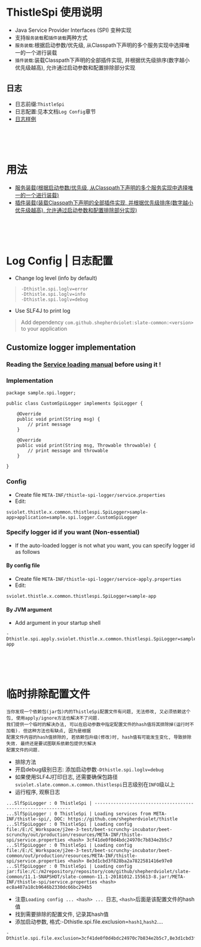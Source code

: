 # ThistleSpi 使用说明

* Java Service Provider Interfaces (SPI) 变种实现
* 支持`服务装载`和`插件装载`两种方式
* `服务装载`:根据启动参数/优先级, 从Classpath下声明的多个服务实现中选择唯一的一个进行装载
* `插件装载`:装载Classpath下声明的全部插件实现, 并根据优先级排序(数字越小优先级越高), 允许通过启动参数和配置排除部分实现

## 日志

* 日志前缀:`ThistleSpi`
* 日志配置:见本文档`Log Config`章节
* [日志样例](https://github.com/shepherdviolet/thistle/blob/master/docs/thistlespi/log-sample.md)

<br>
<br>
<br>

# 用法

* [服务装载(根据启动参数/优先级, 从Classpath下声明的多个服务实现中选择唯一的一个进行装载)](https://github.com/shepherdviolet/thistle/blob/master/docs/thistlespi/service-loading.md)
* [插件装载(装载Classpath下声明的全部插件实现, 并根据优先级排序(数字越小优先级越高), 允许通过启动参数和配置排除部分实现)](https://github.com/shepherdviolet/thistle/blob/master/docs/thistlespi/plugin-loading.md)

<br>
<br>
<br>

# Log Config | 日志配置

* Change log level (info by default)

> `-Dthistle.spi.loglv=error` <br>
> `-Dthistle.spi.loglv=info` <br>
> `-Dthistle.spi.loglv=debug` <br>

* Use SLF4J to print log

> Add dependency `com.github.shepherdviolet:slate-common:<version>` to your application <br>

## Customize logger implementation

### Reading the [Service loading manual](https://github.com/shepherdviolet/thistle/blob/master/docs/thistlespi/service-loading.md) before using it !

### Implementation

```text
package sample.spi.logger;

public class CustomSpiLogger implements SpiLogger {

    @Override
    public void print(String msg) {
        // print message
    }

    @Override
    public void print(String msg, Throwable throwable) {
        // print message and throwable
    }

}
```

### Config

* Create file `META-INF/thistle-spi-logger/service.properties`
* Edit:

```text
sviolet.thistle.x.common.thistlespi.SpiLogger>sample-app>application=sample.spi.logger.CustomSpiLogger
```

### Specify logger id if you want (Non-essential)

* If the auto-loaded logger is not what you want, you can specify logger id as follows

#### By config file

* Create file `META-INF/thistle-spi-logger/service-apply.properties`
* Edit:

```text
sviolet.thistle.x.common.thistlespi.SpiLogger=sample-app
```

#### By JVM argument

* Add argument in your startup shell

```text
-Dthistle.spi.apply.sviolet.thistle.x.common.thistlespi.SpiLogger=sample-app
```

<br>
<br>
<br>

# 临时排除配置文件

```text
当你发现一个依赖包(jar包)内的ThistleSpi配置文件有问题, 无法修改, 又必须依赖这个包, 使用apply/ignore方法也解决不了问题.
我们提供一个临时的解决办法, 可以在启动参数中指定配置文件的hash值将其排除掉(运行时不加载). 但这种方法也有缺点, 因为是根据
配置文件内容的hash值排除的, 若依赖包升级(修改)时, hash值有可能发生变化, 导致排除失效. 最终还是要试图联系依赖包提供方解决
配置文件的问题.
```

* 排除方法
* 开启debug级别日志: 添加启动参数`-Dthistle.spi.loglv=debug`
* 如果使用SLF4J打印日志, 还需要确保包路径`sviolet.slate.common.x.common.thistlespi`日志级别在`INFO`级以上
* 运行程序, 观察日志

```text
...SlfSpiLogger : 0 ThistleSpi | -------------------------------------------------------------
...SlfSpiLogger : 0 ThistleSpi | Loading services from META-INF/thistle-spi/, DOC: https://github.com/shepherdviolet/thistle
...SlfSpiLogger : 0 ThistleSpi | Loading config file:/E:/C_Workspace/j2ee-3-test/beet-scrunchy-incubator/beet-scrunchy/out/production/resources/META-INF/thistle-spi/service.properties <hash> 3cf41de0f0d4bdc24970c7b834e2b5c7
...SlfSpiLogger : 0 ThistleSpi | Loading config file:/E:/C_Workspace/j2ee-3-test/beet-scrunchy-incubator/beet-common/out/production/resources/META-INF/thistle-spi/service.properties <hash> 8e3d1cbd3f828ba2a7822581416e97e0
...SlfSpiLogger : 0 ThistleSpi | Loading config jar:file:/C:/m2repository/repository/com/github/shepherdviolet/slate-common/11.1-SNAPSHOT/slate-common-11.1-20181012.155613-8.jar!/META-INF/thistle-spi/service.properties <hash> ec8a407a18cb9646b2330dc66bc294b5
```

* 注意`Loading config ... <hash> ... `日志, `<hash>`后面是该配置文件的hash值
* 找到需要排除的配置文件, 记录其hash值
* 添加启动参数, 格式:-Dthistle.spi.file.exclusion=`hash1`,`hash2`....

```text
-Dthistle.spi.file.exclusion=3cf41de0f0d4bdc24970c7b834e2b5c7,8e3d1cbd3f828ba2a7822581416e97e0
```

